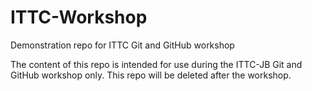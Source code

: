 # ITTC-Workshop
Demonstration repo for ITTC Git and GitHub workshop

The content of this repo is intended for use during the ITTC-JB Git and GitHub workshop only.
This repo will be deleted after the workshop.
